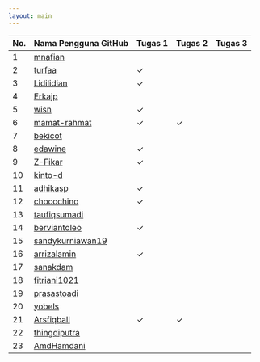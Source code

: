 ```yaml
---
layout: main
---
```


| No. | Nama Pengguna GitHub                                    | Tugas 1 | Tugas 2 | Tugas 3
| --- | ------------------------------------------------------- | ------- | ------- | -------
| 1   | [mnafian](https://github.com/mnafian)                   |         |         |
| 2   | [turfaa](https://github.com/turfaa)                     | ✓       |         |
| 3   | [Lidilidian](https://github.com/Lidilidian)             | ✓       |         |
| 4   | [Erkajp](https://github.com/erkajp)                     |         |         |
| 5   | [wisn](https://github.com/wisn)                         | ✓       |         |
| 6   | [mamat-rahmat](https://github.com/mamat-rahmat)         | ✓       | ✓       |
| 7   | [bekicot](https://github.com/bekicot)                   |         |         |
| 8   | [edawine](https://github.com/edawine)                   | ✓       |         |
| 9   | [Z-Fikar](https://github.com/z-fikar)                   | ✓       |         |
| 10  | [kinto-d](https://github.com/kinto-d)                   |         |         |
| 11  | [adhikasp](https://github.com/adhikasp)                 | ✓       |         |
| 12  | [chocochino](https://github.com/chocochino)             | ✓       |         |
| 13  | [taufiqsumadi](https://github.com/taufiqsumadi)         |         |         |
| 14  | [berviantoleo](https://github.com/berviantoleo)         | ✓       |         |
| 15  | [sandykurniawan19](https://github.com/sandykurniawan19) |         |         |
| 16  | [arrizalamin](https://github.com/arrizalamin)           | ✓       |         |
| 17  | [sanakdam](https://github.com/sanakdam)                 |         |         |
| 18  | [fitriani1021](https://github.com/fitriani1021)         |         |         |
| 19  | [prasastoadi](https://github.com/prasastoadi)           |         |         |
| 20  | [yobels](https://github.com/yobels)                     |         |         |
| 21  | [Arsfiqball](https://github.com/arsfiqball)             | ✓       | ✓       |
| 22  | [thingdiputra](https://github.com/thingdiputra)         |         |         |
| 23  | [AmdHamdani](https://github.com/amdhamdani)             |         |         |
